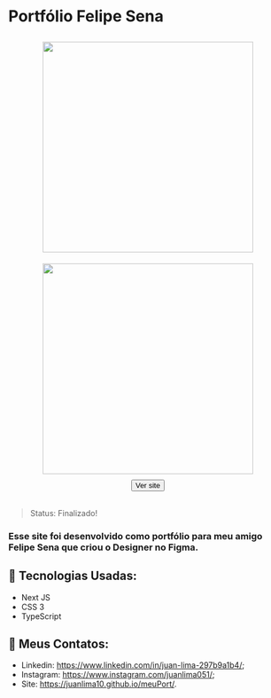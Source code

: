 ﻿# Portfólio Felipe Sena
<div align="center"> 
<img style="margin: 10px;" height="380em" src="https://user-images.githubusercontent.com/69512975/117315942-87985b80-ae5e-11eb-9247-d6ca885c28d0.gif"/>
<img style="margin: 10px;" height="380em" src="https://user-images.githubusercontent.com/69512975/117316294-d5ad5f00-ae5e-11eb-89ad-b2e1429b0312.gif"/>
</div>

<div align="center"> 
<a href="https://felpe-sena-portfolio.vercel.app/"><button>Ver site</button></a>
</div>

</br>

> Status: Finalizado!

### Esse site foi desenvolvido como portfólio para meu amigo Felipe Sena que criou o Designer no Figma.

## 🧪 Tecnologias Usadas:

+ Next JS
+ CSS 3
+ TypeScript

## 🧾 Meus Contatos:

* Linkedin: <a href="https://www.linkedin.com/in/juan-lima-297b9a1b4/">https://www.linkedin.com/in/juan-lima-297b9a1b4/</a>;
* Instagram: <a href="https://www.instagram.com/juanlima051/">https://www.instagram.com/juanlima051/</a>;
* Site: <a href="https://juanlima10.github.io/meuPort/">https://juanlima10.github.io/meuPort/</a>.
